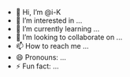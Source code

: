 - 👋 Hi, I’m @i-K
- 👀 I’m interested in ...
- 🌱 I’m currently learning ...
- 💞️ I’m looking to collaborate on ... 
- 📫 How to reach me ...
- 😄 Pronouns: ...
- ⚡ Fun fact: ...

<!---
i-K10/i-K10 is a ✨ special ✨ repository because its `README.md` (this file) appears on your GitHub profile.
You can click the Preview link to take a look at your changes.
--->
